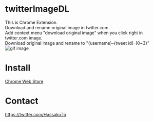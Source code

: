 # twitterImageDL
This is Chrome Extension.  
Download and rename original image in twitter.com.  
Add context menu "download original image" when you click right in twitter.com image.  
Download original image and rename to "{username}-{tweet id}-{0~3}"  
![gif image](https://raw.github.com/wiki/HassakuTb/TwitterImageDL/images/TwitterImageDL.gif)

# Install
[Chrome Web Store](https://chrome.google.com/webstore/detail/twitter-image-downloader/ljfafhkjifmbnflpbpeoepeponlkodel)

# Contact
https://twitter.com/HassakuTb
